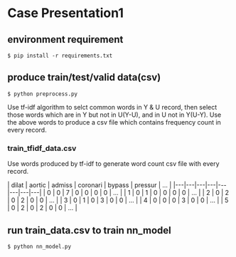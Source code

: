 # Case Presentation1

## environment requirement
`$ pip install -r requirements.txt`

## produce train/test/valid data(csv)
`$ python preprocess.py`

Use tf-idf algorithm to selct common words in Y & U record, then select those words which are in Y but not in U(Y-U), and in U not in Y(U-Y).
Use the above words to produce a csv file which contains frequency count in every record.

### train_tfidf_data.csv

Use words produced by tf-idf to generate word count csv file with every record.

| dilat	| aortic | admiss	| coronari | bypass	| pressur | ... |
|---|---|---|---|---|---|---|---|
| 0 | 0 | 7 | 0 | 0 | 0 | 0 | ... |
| 1 | 0 | 1 | 0 | 0 | 0 | 0 | ... |
| 2 | 0 | 2 | 0 | 2 | 0 | 0 | ... |
| 3 | 0 |	1 |	0	| 3	| 0 | 0 | ... |
| 4 | 0 |	0 |	0	| 3	| 0 | 0 | ... |
| 5 | 0 | 2 | 0 | 2 | 0 | 0 | ... |

## run train_data.csv to train nn_model
`$ python nn_model.py`
